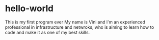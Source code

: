 # hello-world
This is my first program ever
My name is Vini and I'm an experienced professional in infrastructure and netwroks, who is aiming to learn how to code and make it as one of my best skills.
